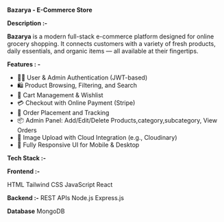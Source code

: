 **Bazarya - E-Commerce Store**

**Description :-** 

**Bazarya** is a modern full-stack e-commerce platform designed for online grocery shopping. It connects customers with a variety of fresh products, daily essentials, and organic items — all available at their fingertips.

**Features : -**

- 🧑‍💼 User & Admin Authentication (JWT-based)
- 🛍️ Product Browsing, Filtering, and Search
- 🛒 Cart Management & Wishlist
- 💳 Checkout with Online Payment (Stripe)
- 🧾 Order Placement and Tracking
- 📦 Admin Panel: Add/Edit/Delete Products,category,subcategory, View Orders
- 📁 Image Upload with Cloud Integration (e.g., Cloudinary)
- 📱 Fully Responsive UI for Mobile & Desktop


**Tech Stack :-**

**Frontend :-**


HTML
Tailwind CSS
JavaScript
React

**Backend :-**
REST APIs
Node.js
Express.js

**Database**
MongoDB
